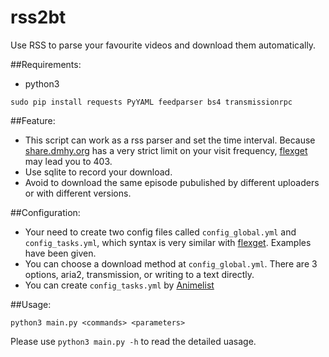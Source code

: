 # rss2bt
Use RSS to parse your favourite videos and download them automatically.

##Requirements:
- python3
```
sudo pip install requests PyYAML feedparser bs4 transmissionrpc
```

##Feature:
- This script can work as a rss parser and set the time interval. Because [share.dmhy.org](http://share.dmhy.org) has a very strict limit on your visit frequency, [flexget](http://flexget.com) may lead you to 403.
- Use sqlite to record your download.
- Avoid to download the same episode pubulished by different uploaders or with different versions.

##Configuration:
- Your need to create two config files called `config_global.yml` and `config_tasks.yml`, which syntax is very similar with [flexget](http://flexget.com). Examples have been given.
- You can choose a download method at `config_global.yml`. There are 3 options, aria2, transmission, or writing to a text directly.
- You can create `config_tasks.yml` by [Animelist](https://github.com/LinusSong/Animelist)

##Usage:
```
python3 main.py <commands> <parameters>
```
Please use `python3 main.py -h` to read the detailed uasage.
